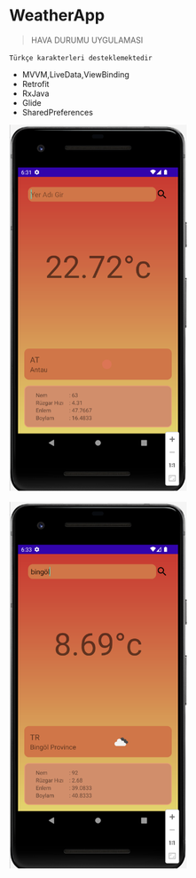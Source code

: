 # WeatherApp
>HAVA DURUMU UYGULAMASI 

`Türkçe karakterleri desteklemektedir`

- MVVM,LiveData,ViewBinding
- Retrofit
- RxJava
- Glide
- SharedPreferences

<img src="1.png" alt="" width="320">
</br></br>
<img src="2.png" alt="" width="320">

